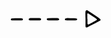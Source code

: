 <svg width="145" height="28" viewBox="0 0 145 28" fill="none" xmlns="http://www.w3.org/2000/svg">
<g clip-path="url(#clip0_1_21)">
<path d="M120.03 14.5C119.94 11.76 119.81 9.20998 119.78 6.65999C119.758 5.07084 119.825 3.48169 119.98 1.89998C120.039 1.54568 120.18 1.21021 120.392 0.920605C120.605 0.630998 120.882 0.395415 121.203 0.232861C121.523 0.0703068 121.877 -0.0146305 122.236 -0.015125C122.595 -0.0156195 122.949 0.0683207 123.27 0.229992L123.69 0.459973C128.87 3.57997 133.87 6.99001 138.75 10.56C140.42 11.78 142.08 13 143.75 14.26C144.017 14.5542 144.157 14.9416 144.14 15.3385C144.123 15.7353 143.951 16.1095 143.66 16.38C143 16.81 142.3 17.19 141.6 17.56C137.94 19.4933 134.273 21.42 130.6 23.34C127.92 24.74 125.24 26.14 122.53 27.49C121.16 28.17 120.05 27.41 120.03 25.78C120.03 23.71 120.03 21.64 120.03 19.57C120.04 17.81 120.03 16.06 120.03 14.5ZM122.93 13.68H123.2C123.2 16.08 123.2 18.48 123.2 20.88C123.199 21.3579 123.284 21.832 123.45 22.28C123.518 22.4096 123.616 22.5209 123.736 22.6044C123.856 22.688 123.995 22.7414 124.14 22.76C124.615 22.7499 125.082 22.6374 125.51 22.43C127.08 21.64 128.62 20.8 130.17 19.97L137.34 16.08C138.77 15.3 138.77 14.81 137.34 13.72C136.96 13.43 136.58 13.13 136.19 12.86L126.19 6.21998C125.79 5.94998 125.37 5.71998 124.96 5.46998C124.82 5.38998 124.7 5.28002 124.56 5.20002C124.412 5.06577 124.228 4.97877 124.03 4.95033C123.832 4.92189 123.631 4.95329 123.451 5.04042C123.271 5.12755 123.122 5.26642 123.022 5.43922C122.922 5.61202 122.876 5.81085 122.89 6.01002C122.92 8.57002 122.93 11.12 122.93 13.68Z" fill="black"/>
<path d="M38.9799 16.31C36.7399 16.31 34.4999 16.31 32.2599 16.31C31.622 16.2903 30.9866 16.22 30.3598 16.1C29.9777 15.9871 29.6456 15.7472 29.4183 15.4199C29.191 15.0926 29.0821 14.6975 29.1098 14.3C29.1639 13.9851 29.3094 13.6931 29.528 13.4602C29.7467 13.2273 30.0291 13.0638 30.3399 12.99C31.1086 12.7709 31.9011 12.6466 32.6999 12.62C36.8599 12.56 41.0099 12.53 45.1699 12.55C46.1235 12.5616 47.0704 12.7132 47.9799 13C48.2765 13.108 48.5321 13.3055 48.7113 13.5654C48.8905 13.8252 48.9844 14.1344 48.9799 14.45C48.9848 14.7694 48.8914 15.0826 48.7126 15.3473C48.5338 15.612 48.2781 15.8154 47.9799 15.93C47.3918 16.1654 46.7634 16.2843 46.1298 16.28C43.7298 16.28 41.3299 16.28 38.9399 16.28L38.9799 16.31Z" fill="black"/>
<path d="M68.1499 16.37C66.0799 16.37 63.9999 16.37 61.9299 16.37C61.1346 16.3413 60.3425 16.2544 59.5599 16.11C59.1716 16.0295 58.8159 15.8354 58.5381 15.5522C58.2603 15.2691 58.0729 14.9099 57.9999 14.52C58.0051 14.0381 58.2003 13.5778 58.543 13.2389C58.8856 12.9 59.3481 12.7099 59.83 12.71C64.7766 12.6433 69.7233 12.6033 74.6699 12.59C75.6393 12.5161 76.6006 12.8128 77.3599 13.42C77.5227 13.5821 77.651 13.7756 77.7369 13.9888C77.8229 14.2019 77.8647 14.4302 77.8599 14.66C77.8253 14.8854 77.7434 15.101 77.6193 15.2924C77.4951 15.4837 77.3317 15.6466 77.1399 15.77C76.5829 16.0587 75.9672 16.216 75.34 16.23C72.95 16.23 70.5499 16.23 68.1599 16.23V16.37H68.1499Z" fill="black"/>
<path d="M96.3699 16.21C94.3099 16.21 92.24 16.21 90.18 16.21C89.5473 16.2274 88.9143 16.1839 88.2899 16.08C87.9706 16.0292 87.6761 15.8771 87.4496 15.6463C87.2232 15.4155 87.0768 15.1182 87.032 14.798C86.9872 14.4778 87.0464 14.1516 87.2008 13.8676C87.3553 13.5835 87.5968 13.3565 87.8899 13.22C89.0474 12.6786 90.3269 12.4511 91.6 12.56C94.3 12.61 97 12.75 99.7 12.84C101.29 12.89 102.88 12.84 104.46 12.98C105.083 13.0554 105.686 13.2452 106.24 13.54C106.369 13.6269 106.476 13.7426 106.552 13.878C106.629 14.0134 106.672 14.1647 106.68 14.32C106.693 14.7773 106.528 15.2216 106.22 15.56C105.537 15.9516 104.775 16.184 103.99 16.24C101.45 16.32 98.9099 16.24 96.3699 16.24V16.21Z" fill="black"/>
<path d="M9.94995 16.26C7.70995 16.26 5.47987 16.26 3.23987 16.26C2.60417 16.2276 1.97222 16.144 1.34998 16.01C1.05818 15.8949 0.807238 15.6955 0.62915 15.4372C0.451063 15.179 0.353895 14.8736 0.349976 14.56C0.384624 14.2417 0.524315 13.944 0.74707 13.714C0.969826 13.484 1.26292 13.3348 1.57996 13.29C2.35876 13.1141 3.15211 13.0103 3.94995 12.98C6.17995 12.9 8.40989 12.86 10.6399 12.82C12.5499 12.82 14.4599 12.77 16.3699 12.76C17.3295 12.652 18.2983 12.859 19.1299 13.35C19.4788 13.6507 19.7383 14.0416 19.8799 14.48C19.897 14.7955 19.8232 15.1093 19.6672 15.384C19.5112 15.6588 19.2796 15.883 18.9999 16.03C18.3876 16.1897 17.7614 16.2902 17.1299 16.33C14.7299 16.33 12.3399 16.33 9.93994 16.33V16.27L9.94995 16.26Z" fill="black"/>
</g>
<defs>
<clipPath id="clip0_1_21">
<rect width="143.76" height="27.74" fill="white" transform="translate(0.349976)"/>
</clipPath>
</defs>
</svg>
